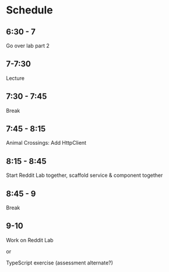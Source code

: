# Schedule

## 6:30 - 7

Go over lab part 2

## 7-7:30

Lecture

## 7:30 - 7:45

Break

## 7:45 - 8:15

Animal Crossings: Add HttpClient

## 8:15 - 8:45

Start Reddit Lab together, scaffold service & component together

## 8:45 - 9

Break

## 9-10

Work on Reddit Lab

or

TypeScript exercise (assessment alternate?)
